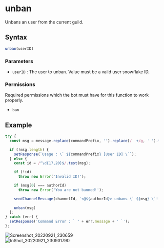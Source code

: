 # unban
Unbans an user from the current guild.

## Syntax
```js
unban(userID)
```

### Parameters
- `userID` : The user to unban. Value must be a valid user snowflake ID.

### Permissions
Required permissions which the bot must have for this function to work properly.
- `ban`

## Example
```js
try {
  const msg = message.replace(commandPrefix, '').replace(/  +/g, ' ').trim().split(' ', 1);

  if (!msg.length) {
    setResponse(`Usage : \` ${commandPrefix} [User ID] \``);
  } else {
    const id = /^\d{17,20}$/.test(msg);

    if (!id)
      throw new Error('Invalid ID!');

    if (msg[0] === authorId)
      throw new Error('You are not banned!');

    sendChannelMessage(channelId, `<@${authorId}> unbans \` ${msg} \`!!`);
    
    unban(msg)
  };
} catch (err) {
  setResponse('Command Error : ` ' + err.message + ' `');
};
```

![Screenshot_20220921_230659](https://user-images.githubusercontent.com/95774950/191576451-39d7ca34-b34a-4acc-b3cc-9d5e82907516.png)\
![InShot_20220921_230931790](https://user-images.githubusercontent.com/95774950/191576471-5677053f-c375-4d96-8f22-e15b0c5502f0.jpg)
